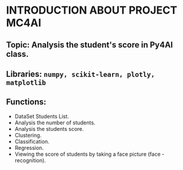 # INTRODUCTION ABOUT PROJECT MC4AI

## Topic: Analysis the student's score in Py4AI class.
## Libraries: `numpy, scikit-learn, plotly, matplotlib`
## Functions:
* DataSet Students List.
* Analysis the number of students.
* Analysis the students score.
* Clustering.
* Classification.
* Regression.
* Viewing the score of students by taking a face picture (face - recognition).
